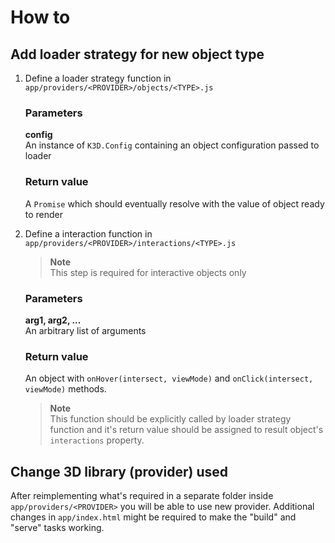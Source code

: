 # How to

## Add loader strategy for new object type

1. Define a loader strategy function in `app/providers/<PROVIDER>/objects/<TYPE>.js`

    ### Parameters

    **config**  
    An instance of `K3D.Config` containing an object configuration passed to loader

    ### Return value

    A `Promise` which should eventually resolve with the value of object ready to render

2. Define a interaction function in `app/providers/<PROVIDER>/interactions/<TYPE>.js`

    > **Note**  
    This step is required for interactive objects only

    ### Parameters

    **arg1, arg2, ...**  
    An arbitrary list of arguments

    ### Return value

    An object with `onHover(intersect, viewMode)` and `onClick(intersect, viewMode)` methods.

    > **Note**  
    This function should be explicitly called by loader strategy function and it's return value should be assigned to result object's `interactions` property.

## Change 3D library (provider) used

After reimplementing what's required in a separate folder inside `app/providers/<PROVIDER>` you will be able to use new provider.
Additional changes in `app/index.html` might be required to make the "build" and "serve" tasks working.

